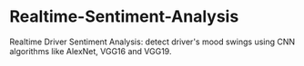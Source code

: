 # Realtime-Sentiment-Analysis
Realtime Driver Sentiment Analysis: detect driver's mood swings using CNN algorithms like AlexNet, VGG16 and VGG19.
